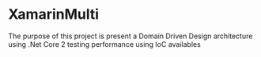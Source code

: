 # XamarinMulti

The purpose of this project is present a Domain Driven Design architecture using .Net Core 2 testing performance using IoC availables
